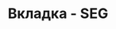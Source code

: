 ---
id: 203
title: Вкладка - SEG
displayName: SEG
order: 1
published: true
historyName: SEG
historyDescription: Email защита от фишинга
category: Сервисы
categoryName: SEG
categoryDescription: Email защита от фишинга
categoryOrder: 1
categoryIcon: https://img.solarspace.pro/docs/waf.svg
footerName: SEG
footerOrder: 10
---